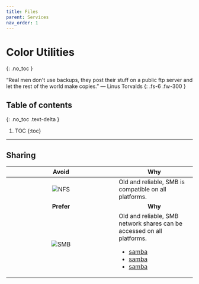 ```yaml
---
title: Files
parent: Services
nav_order: 1
---
```


# Color Utilities
{: .no_toc }

&#8220;Real men don't use backups, they post their stuff on a public ftp server
and let the rest of the world make copies.&#8221; &mdash; Linus Torvalds
{: .fs-6 .fw-300 }

## Table of contents
{: .no_toc .text-delta }

1. TOC
{:toc}

---

## Sharing

<div class="code-example" markdown="1">
  <table>
    <thead>
      <tr>
        <th style="text-align: center; width: 280px;">Avoid</th>
        <th style="text-align: center;">Why</th>
      </tr>
    </thead>
    <tbody>
      <tr>
        <td style="text-align: center;">
          <img
            alt="NFS"
            title="NFS"
            src="../../../images/services/files/nfs.svg"/>
        </td>
        <td style="text-align: left;">
          Old and reliable, SMB is compatible on all platforms.
        </td>
      </tr>
      <tr>
        <td style="text-align: center;"><b>Prefer</b></td>
        <td style="text-align: center;"><b>Why</b></td>
      </tr>
      <tr>
        <td style="text-align: center;">
          <img
            alt="SMB"
            title="SMB"
            src="../../../images/services/files/smb.png"/>
        </td>
        <td style="text-align: left;">
          Old and reliable, SMB network shares can be accessed on all platforms.
          <ul>
            <li>
              <a
                class="label label-blue"
                href="https://archlinux.org/packages/extra/x86_64/samba">
                samba
              </a>
            </li>
            <li>
              <a
                class="label label-purple"
                href="https://support.apple.com/guide/mac-help/set-up-smb-file-sharing-on-mac-mh14107/mac/">
                samba
              </a>
            </li>
            <li>
              <a
                class="label label-red"
                href="https://learn.microsoft.com/en-us/windows/win32/fileio/microsoft-smb-protocol-and-cifs-protocol-overview/">
                samba
              </a>
            </li>
          </ul>
        </td>
      </tr>
    </tbody>
  </table>
</div>
